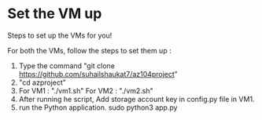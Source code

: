# Set the VM up
Steps to set up the VMs for you!


For both the VMs, follow the steps to set them up :
  1. Type the command "git clone https://github.com/suhailshaukat7/az104project"
  2. "cd azproject"
  3. For VM1 : "./vm1.sh"
     For VM2 : "./vm2.sh"
  4. After running he script, Add storage account key in config.py file in VM1.
  5. run the Python application.
      sudo python3 app.py
    
